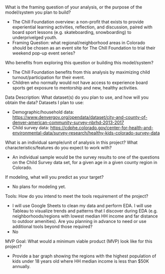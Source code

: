 What is the framing question of your analysis, or the purpose of the model/system you plan to build?
+ The Chill Foundation overview: a non-profit that exists to provide experiential learning activities, reflection, and discussion, paired with board sport lessons (e.g. skateboarding, snowboarding) to underprivelged youth.
+ Framing Question: what regional/neighborhood areas in Colorado should be chosen as an event site for The Chill Foundation to trial their weekend pop-up event series? 

Who benefits from exploring this question or building this model/system?
+ The Chill Foundation benefits from this analysis by maximizing child turnout/participation for their event.
+ Children who normally would not have access to experience board sports get exposure to mentorship and new, healthy activities.

Data Description:
What dataset(s) do you plan to use, and how will you obtain the data?
Datasets I plan to use:
+ Demographic/household data: https://www.denvergov.org/opendata/dataset/city-and-county-of-denver-american-community-survey-nbrhd-2013-2017
+ Child survey data: https://cdphe.colorado.gov/center-for-health-and-environmental-data/survey-research/healthy-kids-colorado-survey-data

What is an individual sample/unit of analysis in this project? What characteristics/features do you expect to work with?
+ An individual sample would be the survey results to one of the questions on the Child Survey data set, for a given age in a given county region in Colorado. 

If modeling, what will you predict as your target?
+ No plans for modeling yet.

Tools:
How do you intend to meet the tools requirement of the project?
+ I will use Google Sheets to clean my data and perform EDA. I will use Tableau to visualize trends and patterns that I discover during EDA (e.g. neighborhoods/regions with lowest median HH income and far distance to outdoor amenities).
Are you planning in advance to need or use additional tools beyond those required?
+ No

MVP Goal:
What would a minimum viable product (MVP) look like for this project?
+ Provide a bar graph showing the regions with the highest population of kids under 18 years old where HH median income is less than $50K annually.
